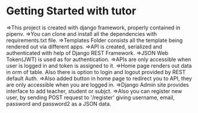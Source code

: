 # Getting Started with tutor

=>This project is created with django framework, properly contained in pipenv.
=>You can clone and install all the dependencies with requirements.txt file.
=>Templates Folder consists all the template being rendered out via different apps.
=>API is created, serialized and authenticated with help of Django REST Framework.
=>JSON Web Token(JWT) is used as for authentication.
=>APIs are only accessible when user is logged in and token is assigned to it.
=>Home page renders out data in orm of table. Also there is option to login and logout provided by REST default Auth.
=>Also added button in home page to redirect you to API, they are only accessible when you are logged in.
=>Django Admin site provides interface to add teacher, student or subjct.
=>Also you can register new user, by sending POST request to '/register' giving username, email, password and password2 as a JSON data.